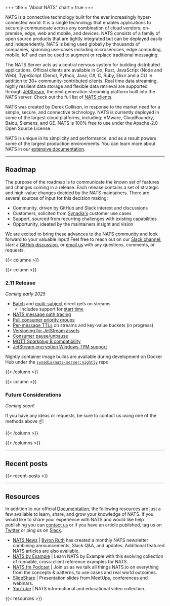 +++
title = "About NATS"
chart = true
+++

NATS is a connective technology built for the ever increasingly hyper-connected world. It is a single technology that enables applications to securely communicate across any combination of cloud vendors, on-premise, edge, web and mobile, and devices.
NATS consists of a family of open source products that are tightly integrated but can be deployed easily and independently. NATS is being used globally by thousands of companies, spanning use-cases including microservices, edge computing, mobile, IoT and can be used to augment or replace traditional messaging.

The NATS Server acts as a central nervous system for building distributed applications. Official clients are available in Go, Rust, JavaScript (Node and Web), TypeScript (Deno), Python, Java, C#, C, Ruby, Elixir and a CLI in addition to 30+ community-contributed clients. Real time data streaming, highly resilient data storage and flexible data retrieval are supported through [JetStream](https://docs.nats.io/jetstream/), the next generation streaming platform built into the NATS server. Check out the full list of [NATS clients](/download).

NATS was created by Derek Collison, in response to the market need for a simple, secure, and connective technology. NATS is currently deployed in some of the largest cloud platforms, including: VMware, CloudFoundry, Baidu, Siemens, and GE. NATS is 100% free to use under the Apache-2.0 Open Source License.

NATS is unique in its simplicity and performance, and as a result powers some of the largest production environments. You can learn more about NATS in our [extensive documentation](https://docs.nats.io).

<!--{{< throughput >}} -->

---

## Roadmap

The purpose of the roadmap is to communicate the known set of features and changes coming in a release. Each release contains a set of strategic and high-value changes decided by the NATS maintainers. There are several sources of input for this decision making:

- Community, driven by GitHub and Slack interest and discussions
- Customers, solicited from [Synadia's](https://synadia.com) customer use cases
- Support, sourced from recurring challenges with existing capabilities
- Opportunity, ideated by the maintainers insight and vision

We are excited to bring these advances to the NATS community and look forward to your valuable input! Feel free to reach out on our [Slack channel](https://slack.nats.io), start a [GitHub discussion](https://github.com/nats-io/nats-server/discussions), or [email us](mailto:info@nats.io) with any questions, comments, or requests.

{{< columns >}}

{{< column >}}

### 2.11 Release

_Coming early 2025_

- [Batch](https://github.com/nats-io/nats-architecture-and-design/blob/main/adr/ADR-31.md#batched-requests) and [multi-subject](https://github.com/nats-io/nats-architecture-and-design/blob/main/adr/ADR-31.md#multi-subject-requests) direct gets on streams
  - Includes support for [start time](https://github.com/nats-io/nats-architecture-and-design/blob/main/adr/ADR-31.md#request)
- [NATS message path tracing](https://github.com/nats-io/nats-architecture-and-design/blob/main/adr/ADR-41.md)
- [Pull consumer priority groups](https://github.com/nats-io/nats-architecture-and-design/blob/main/adr/ADR-42.md)
- [Per-message TTLs](https://github.com/nats-io/nats-architecture-and-design/blob/main/adr/ADR-43.md) on streams and key-value buckets (in progress)
- [Versioning for JetStream assets](https://github.com/nats-io/nats-architecture-and-design/blob/main/adr/ADR-44.md)
- [Consumer pause/unpause](https://github.com/nats-io/nats-server/pull/5066)
- [MQTT Sparkplug B compatibility](https://github.com/nats-io/nats-server/pull/5241)
- [JetStream encryption Windows TPM support](https://github.com/nats-io/nats-server/pull/5273)

Nightly container image builds are available during development on Docker Hub under the [`synadia/nats-server:nightly`](https://hub.docker.com/r/synadia/nats-server) repo.

{{< /column >}}

{{< column >}}

### Future Considerations

_Coming soon!_

If you have any ideas or requests, be sure to contact us using one of the methods above ☝️!

{{< /column >}}

{{< /columns >}}

---

## Recent posts

{{< recent-posts >}}

---

## Resources

In addition to our official [Documentation](https://docs.nats.io), the following resources are just a few available to learn, share, and grow your knowledge of NATS.
If you would like to share your experience with NATS and would like help publishing you can [contact us](mailto:info@nats.io) or if you have an article published, tag us on [Twitter](https://twitter.com/nats_io) or ping us on [Slack](https://slack.nats.io).

- [NATS News](https://www.synadia.com/newsletter) | [Byron Ruth](https://www.linkedin.com/in/byron-ruth/) has created a monthly NATS newsletter combining announcements, Slack Q&A, and updates. Additional featured NATS articles are also available.
- [NATS by Example](https://natsbyexample.com) | Learn NATS by Example with this evolving collection of runnable, cross-client reference examples for NATS.
- [NATS.fm Podcast](http://nats.fm/) | Join us as we talk all things NATS.io on everything from the concepts & patterns, to use cases and real world outcomes.
- [SlideShare](https://www.slideshare.net/nats_io/presentations) | Presentation slides from MeetUps, conferences and webinars.
- [YouTube](https://www.youtube.com/c/nats_messaging/videos) | NATS informational and educational video collection.


{{< resources >}}
